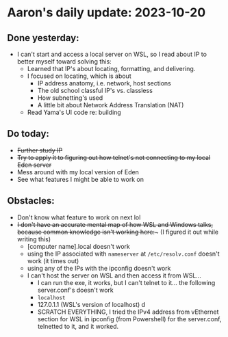 # Aaron's daily update: 2023-10-20

## Done yesterday:
- I can't start and access a local server on WSL, so I read about IP to better myself toward solving this:
  - Learned that IP's about locating, formatting, and delivering.
  - I focused on locating, which is about
    - IP address anatomy, i.e. network, host sections
    - The old school classful IP's vs. classless
    - How subnetting's used
    - A little bit about Network Address Translation (NAT)
  - Read Yama's UI code re: building 

## Do today:
- ~~Further study IP~~
- ~~Try to apply it to figuring out how telnet's not connecting to my local Eden server~~
- Mess around with my local version of Eden
- See what features I might be able to work on

## Obstacles:
- Don't know what feature to work on next lol
- ~~I don't have an accurate mental map of how WSL and Windows talks, because common knowledge isn't working here:~~~ (I figured it out while writing this)
  - \[computer name\].local doesn't work
  - using the IP associated with `nameserver` at `/etc/resolv.conf` doesn't work (it times out)
  - using any of the IPs with the ipconfig doesn't work
  - I can't host the server on WSL and then access it from WSL...
    - I can run the exe, it works, but I can't telnet to it... the following server.conf's doesn't work
    - `localhost` 
    - 127.0.1.1 (WSL's version of localhost) d
    - SCRATCH EVERYTHING, I tried the IPv4 address from vEthernet section for WSL in ipconfig (from Powershell) for the server.conf, telnetted to it, and it worked.
